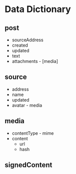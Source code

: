# Data Dictionary

## post
* sourceAddress
* created
* updated
* text
* attachments - [media]


## source
* address
* name
* updated
* avatar - media

## media
* contentType - mime
* content
  * url
  * hash

## signedContent

